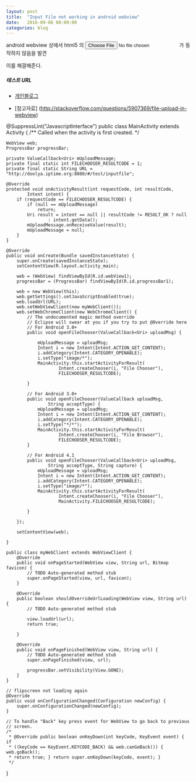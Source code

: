 ```yaml
---
layout: post
title:  "Input File not working in android webview"
date:   2016-09-06 00:00:00
categories: blog
---
```


android webview 상에서 html5 의 <input id="fileInput" type="file"> 가 동작하지 않음을 발견

이를 해결해준다.


##### 테스트 URL

* [개인블로그](http://doolya.iptime.org:8080/#/test/inputfile)

* [참고자료] (http://stackoverflow.com/questions/5907369/file-upload-in-webview)

@SuppressLint("JavascriptInterface")
public class MainActivity extends Activity {
	/** Called when the activity is first created. */

	WebView web;
	ProgressBar progressBar;

	private ValueCallback<Uri> mUploadMessage;
	private final static int FILECHOOSER_RESULTCODE = 1;
	private final static String URL = "http://doolya.iptime.org:8080/#/test/inputfile";

	@Override
	protected void onActivityResult(int requestCode, int resultCode,
			Intent intent) {
		if (requestCode == FILECHOOSER_RESULTCODE) {
			if (null == mUploadMessage)
				return;
			Uri result = intent == null || resultCode != RESULT_OK ? null
					: intent.getData();
			mUploadMessage.onReceiveValue(result);
			mUploadMessage = null;
		}
	}

	@Override
	public void onCreate(Bundle savedInstanceState) {
		super.onCreate(savedInstanceState);
		setContentView(R.layout.activity_main);

		web = (WebView) findViewById(R.id.webView1);
		progressBar = (ProgressBar) findViewById(R.id.progressBar1);

		web = new WebView(this);
		web.getSettings().setJavaScriptEnabled(true);
		web.loadUrl(URL);
		web.setWebViewClient(new myWebClient());
		web.setWebChromeClient(new WebChromeClient() {
			// The undocumented magic method override
			// Eclipse will swear at you if you try to put @Override here
			// For Android 3.0+
			public void openFileChooser(ValueCallback<Uri> uploadMsg) {

				mUploadMessage = uploadMsg;
				Intent i = new Intent(Intent.ACTION_GET_CONTENT);
				i.addCategory(Intent.CATEGORY_OPENABLE);
				i.setType("image/*");
				MainActivity.this.startActivityForResult(
						Intent.createChooser(i, "File Chooser"),
						FILECHOOSER_RESULTCODE);

			}

			// For Android 3.0+
			public void openFileChooser(ValueCallback uploadMsg,
					String acceptType) {
				mUploadMessage = uploadMsg;
				Intent i = new Intent(Intent.ACTION_GET_CONTENT);
				i.addCategory(Intent.CATEGORY_OPENABLE);
				i.setType("*/*");
				MainActivity.this.startActivityForResult(
						Intent.createChooser(i, "File Browser"),
						FILECHOOSER_RESULTCODE);
			}

			// For Android 4.1
			public void openFileChooser(ValueCallback<Uri> uploadMsg,
					String acceptType, String capture) {
				mUploadMessage = uploadMsg;
				Intent i = new Intent(Intent.ACTION_GET_CONTENT);
				i.addCategory(Intent.CATEGORY_OPENABLE);
				i.setType("image/*");
				MainActivity.this.startActivityForResult(
						Intent.createChooser(i, "File Chooser"),
						MainActivity.FILECHOOSER_RESULTCODE);

			}

		});

		setContentView(web);

	}

	public class myWebClient extends WebViewClient {
		@Override
		public void onPageStarted(WebView view, String url, Bitmap favicon) {
			// TODO Auto-generated method stub
			super.onPageStarted(view, url, favicon);
		}

		@Override
		public boolean shouldOverrideUrlLoading(WebView view, String url) {
			// TODO Auto-generated method stub

			view.loadUrl(url);
			return true;

		}

		@Override
		public void onPageFinished(WebView view, String url) {
			// TODO Auto-generated method stub
			super.onPageFinished(view, url);

			progressBar.setVisibility(View.GONE);
		}
	}

	// flipscreen not loading again
	@Override
	public void onConfigurationChanged(Configuration newConfig) {
		super.onConfigurationChanged(newConfig);
	}

	// To handle "Back" key press event for WebView to go back to previous
	// screen.
	/*
	 * @Override public boolean onKeyDown(int keyCode, KeyEvent event) { if
	 * ((keyCode == KeyEvent.KEYCODE_BACK) && web.canGoBack()) { web.goBack();
	 * return true; } return super.onKeyDown(keyCode, event); }
	 */
}

